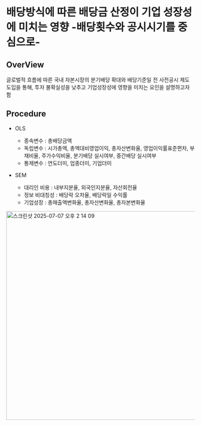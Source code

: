 # 배당방식에 따른 배당금 산정이 기업 성장성에 미치는 영향 -배당횟수와 공시시기를 중심으로-

## OverView
글로벌적 흐름에 따른 국내 자본시장의 분기배당 확대와 배당기준일 전 사전공시 제도 도입을 통해, 투자 불확실성을 낮추고 기업성장성에 영향을 미치는 요인을 설명하고자 함

## Procedure
* OLS
  - 종속변수 : 총배당금액
  - 독립변수 : 시가총액, 총액대비영업이익, 총자산변화율, 영업이익률표준편차, 부채비율, 주가수익비율, 분기배당 실시여부, 중간배당 실시여부
  - 통제변수 : 연도더미, 업종더미, 기업더미

* SEM
  - 대리인 비용 : 내부지분율, 외국인지분율, 자산회전율
  - 정보 비대칭성 : 배당락 오차율, 배당락일 수익률
  - 기업성장 : 총매출액변화율, 총자산변화율, 총자본변화율

<img width="558" alt="스크린샷 2025-07-07 오후 2 14 09" src="https://github.com/user-attachments/assets/a99e8d5e-2757-4994-b0bb-d8320d3a17e1" />
